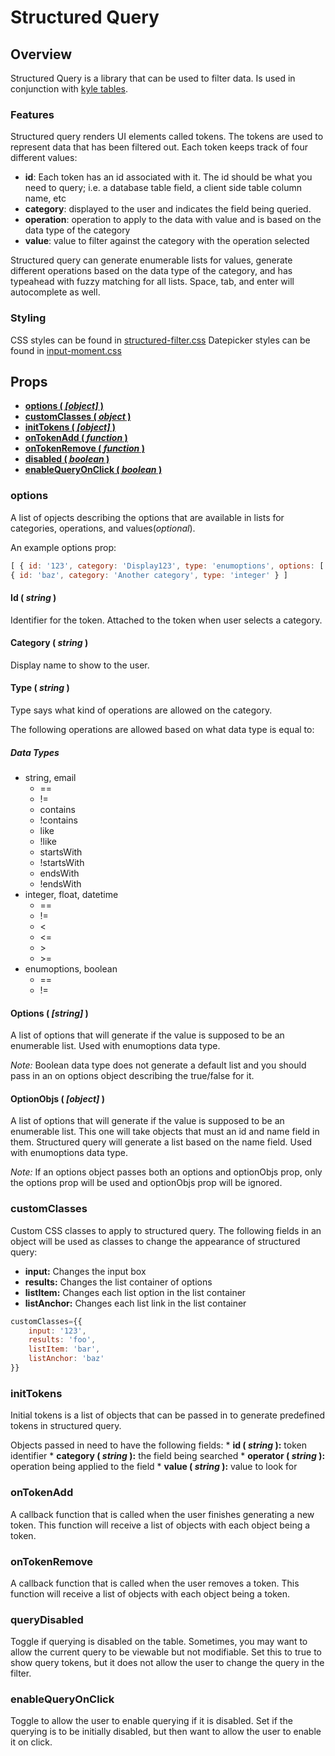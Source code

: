 # Structured Query

## Overview

Structured Query is a library that can be used to filter data. Is used in
conjunction with [kyle tables](../kyle-tables).

### Features

Structured query renders UI elements called tokens. The tokens are used to 
represent data that has been filtered out. Each token keeps track of 
four different values:

* **id**: Each token has an id associated with it. The id should be what you 
need to query; i.e. a database table field, a client side table column name, etc
* **category**: displayed to the user and indicates the field being queried.
* **operation**: operation to apply to the data with value and is based on the 
data type of the category
* **value**: value to filter against the category with the operation selected

Structured query can generate enumerable lists for values, generate different 
operations based on the data type of the category, and has typeahead with 
fuzzy matching for all lists. Space, tab, and enter will autocomplete as well.

### Styling

CSS styles can be found in [structured-filter.css](../../../dependencies/styles/structured-filter.css)
Datepicker styles can be found in [input-moment.css](../../../dependencies/styles/input-moment.css)

## Props

* **[options ( *[object]* )](#options)** 
* **[customClasses ( *object* )](#customclasses)**
* **[initTokens ( *[object]* )](#inittokens)**
* **[onTokenAdd ( *function* )](#ontokenadd)** 
* **[onTokenRemove ( *function* )](#ontokenremove)** 
* **[disabled ( *boolean* )](#disabled)**
* **[enableQueryOnClick ( *boolean* )](#enablequeryonclick)**


### options

A list of opjects describing the options that are available in lists 
for categories, operations, and values(*optional*).

An example options prop:

```javascript
[ { id: '123', category: 'Display123', type: 'enumoptions', options: ['foo', 'bar'] },
{ id: 'baz', category: 'Another category', type: 'integer' } ]
```

#### Id ( *string* )

Identifier for the token. Attached to the token when user selects a category.

#### Category ( *string* )

Display name to show to the user.

#### Type ( *string* )

Type says what kind of operations are allowed on the category.

The following operations are allowed based on what data type is equal to:

##### Data Types
* string, email
	* ==
	* !=
	* contains
	* !contains
	* like
	* !like
	* startsWith
	* !startsWith
	* endsWith
	* !endsWith
* integer, float, datetime
	* ==
	* !=
	* <
	* <=
	* \>
	* \>=
* enumoptions, boolean
	* ==
	* !=

#### Options ( *[string]* )

A list of options that will generate if the value is supposed to be an 
enumerable list. Used with enumoptions data type.

*Note:* Boolean data type does not generate a default list and you should pass 
in an on options object describing the true/false for it.

#### OptionObjs ( *[object]* )

A list of options that will generate if the value is supposed to be an 
enumerable list. This one will take objects that must an id and name field
in them. Structured query will generate a list based on the name field. 
Used with enumoptions data type.

*Note:* If an options object passes both an options and optionObjs prop,
only the options prop will be used and optionObjs prop will be ignored.

### customClasses

Custom CSS classes to apply to structured query. The following fields in an 
object will be used as classes to change the appearance of structured query:

* **input:** Changes the input box
* **results:** Changes the list container of options
* **listItem:** Changes each list option in the list container
* **listAnchor:** Changes each list link in the list container

```javascript
customClasses={{
	input: '123',
	results: 'foo',
	listItem: 'bar',
	listAnchor: 'baz'
}}
```

### initTokens

Initial tokens is a list of objects that can be passed in to generate 
predefined tokens in structured query.

Objects passed in need to have the following fields: 
	* **id ( *string* ):** token identifier
	* **category ( *string* ):** the field being searched
	* **operator ( *string* ):** operation being applied to the field
	* **value ( *string* ):** value to look for

### onTokenAdd

A callback function that is called when the user finishes generating a new 
token. This function will receive a list of objects with each object 
being a token.

### onTokenRemove

A callback function that is called when the user removes a token. This 
function will receive a list of objects with each object being a token.

### queryDisabled

Toggle if querying is disabled on the table. Sometimes, you may want to allow 
the current query to be viewable but not modifiable. Set this to true to show 
query tokens, but it does not allow the user to change the query in the filter.

### enableQueryOnClick

Toggle to allow the user to enable querying if it is disabled. Set if the 
querying is to be initially disabled, but then want to allow the user to enable 
it on click.
